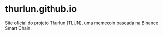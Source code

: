 # thurlun.github.io
Site oficial do projeto Thurlun (TLUN), uma memecoin baseada na Binance Smart Chain.
